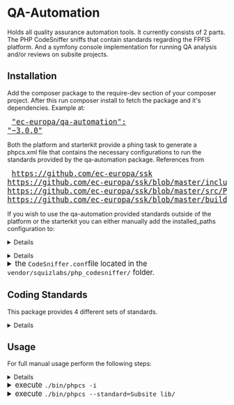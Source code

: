 # QA-Automation
Holds all quality assurance automation tools. It currently consists of 2
parts. The PHP CodeSniffer sniffs that contain standards regarding the
FPFIS platform. And a symfony console implementation for running QA
analysis and/or reviews on subsite projects.

## Installation
Add the composer package to the require-dev section of your composer project.
After this run composer install to fetch the package and it's dependencies.
Example at:

<big><pre>
["ec-europa/qa-automation": "~3.0.0"](https://github.com/ec-europa/ssk/blob/master/includes/composer/composer.json#L22)
</pre></big>

Both the platform and starterkit provide a phing task to generate a phpcs.xml
file that contains the necessary configurations to run the standards provided
by the qa-automation package. References from 

<big><pre>
https://github.com/ec-europa/ssk
https://github.com/ec-europa/ssk/blob/master/includes/build/build.test.xml#L78-L110
https://github.com/ec-europa/ssk/blob/master/src/Phing/PhpCodeSnifferConfigurationTask.php#L109-L129
https://github.com/ec-europa/ssk/blob/master/build.properties.dist#L269-L311)
</pre></big>

If you wish to use the qa-automation provided standards outside of the platform
or the starterkit you can either manually add the installed_paths configuration to:

<big><details>
    <summary>[test](#test)</summary>
    <p></p>
</details></big>

<big><details>
    <summary>the <code>phpcs.xml</code> file located in the <code>root/</code> folder of your project.</summary>
    <p><a name="test"></a>

```xml
<?xml version="1.0" encoding="UTF-8"?>
<ruleset name="NextEuropa_default">
  <config name="installed_paths" value="../../ec-europa/qa-automation/phpcs/SubStandards" />
  <rule ref="Subsite"/>
</ruleset>
```
</p></details>
<details>
    <summary>the <code>CodeSniffer.conf</code>file located in the <code>vendor/squizlabs/php_codesniffer/</code> folder.</summary>
    <p>

```php
<?php
 $phpCodeSnifferConfig = array (
  'default_standard' => '/var/www/html/phpcs.xml',
  'installed_paths' => '../../ec-europa/qa-automation/phpcs/SubStandards'
  'ignore_warnings_on_exit' => '0',
);
```
</p></details></big>


## Coding Standards
This package provides 4 different sets of standards.

<big><details>
    <summary>Two internal and two external:</summary>

|Type|Provided by package|Location in package|Provided Standards|
|:---|:---|:---|:---|
|Main|[ec-europa/qa-automation](https://github.com/ec-europa/qa-automation)|[/phpcs/Standards/*](https://github.com/ec-europa/qa-automation/tree/release/3.0/phpcs/Standards)|DrupalSecure and QualityAssurance|
|Sub|[ec-europa/qa-automation](https://github.com/ec-europa/qa-automation)|[/phpcs/SubStandards/*](https://github.com/ec-europa/qa-automation/tree/release/3.0/phpcs/SubStandards)|Platform, Subsite and QA|
|Main|[drupal/coder](https://github.com/klausi/coder)|[/coder_sniffer/*](https://github.com/klausi/coder/tree/master/coder_sniffer)|Drupal and DrupalPractice|
|Main|[squizlabs/php_codesniffer](https://github.com/squizlabs/PHP_CodeSniffer)|[/src/Standards/*](https://github.com/squizlabs/PHP_CodeSniffer/tree/master/src/Standards)|PHPCS, Zend, PSR2, PSR1, MySource, PEAR and Squiz|

* Each set is either a main or sub standard:
  * Main standards contain actual sniffs and possibly ruleset.
  * Sub standards are compilations of main standards and only contain a ruleset.
</details></big>


## Usage

For full manual usage perform the following steps:

<big><details>
    <summary>add the installed_paths to <code>CodeSniffer.conf</code></summary>
    <p>

```php
<?php
// Put paths into array for readability.
// Using relative paths in regard to the location of this file:
// vendor/squizlabs/php_codesniffer/CodeSniffer.conf
$installedPaths = array(
   '../../drupal/coder/coder_sniffer',
   '../../ec-europa/qa-automation/phpcs/Standards',
   '../../ec-europa/qa-automation/phpcs/SubStandards',
 );
// Add the paths comma seperated to the installed_paths setting.
$phpCodeSnifferConfig = array(
  'installed_paths' => implode(',', $installedPaths),
);
```
</p></details>
<details>
    <summary>execute <code>./bin/phpcs -i</code></summary>
    <p>

```bash
The installed coding standards are PHPCS, Zend, PSR2, PSR1, MySource, PEAR, Squiz,
DrupalPractice, Drupal, QualityAssurance, DrupalSecure, QA, Platform and Subsite
```
</p></details>
<details>
    <summary>execute <code>./bin/phpcs --standard=Subsite lib/</code></summary>
    <p>

```bash
FILE: /var/www/html/lib/modules/example_module/example_module.info
----------------------------------------------------------------------
FOUND 2 ERRORS AFFECTING 1 LINE
----------------------------------------------------------------------
 1 | ERROR | "php" property is missing in the info file
 1 | ERROR | "multisite_version" property is missing in the info file
----------------------------------------------------------------------
Time: 206ms; Memory: 10Mb
```
</p></details></big>
